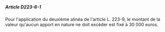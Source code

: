 ##### Article D223-6-1

Pour l'application du deuxième alinéa de l'article L. 223-9, le montant de la valeur qu'aucun apport en nature ne doit excéder est fixé à 30 000 euros.

